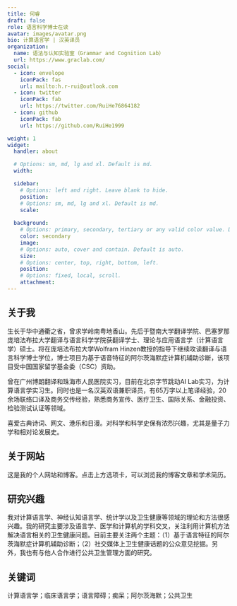 ```yaml
---
title: 何睿
draft: false
role: 语言科学博士在读
avatar: images/avatar.png
bio: 计算语言学 | 汉英译员
organization:
  name: 语法与认知实验室（Grammar and Cognition Lab）
  url: https://www.graclab.com/
social:
  - icon: envelope
    iconPack: fas
    url: mailto:h.r-rui@outlook.com
  - icon: twitter
    iconPack: fab
    url: https://twitter.com/RuiHe76864182
  - icon: github
    iconPack: fab
    url: https://github.com/RuiHe1999

weight: 1
widget:
  handler: about

  # Options: sm, md, lg and xl. Default is md.
  width:

  sidebar:
    # Options: left and right. Leave blank to hide.
    position:
    # Options: sm, md, lg and xl. Default is md.
    scale:
  
  background:
    # Options: primary, secondary, tertiary or any valid color value. Default is primary.
    color: secondary
    image:
    # Options: auto, cover and contain. Default is auto.
    size:
    # Options: center, top, right, bottom, left.
    position:
    # Options: fixed, local, scroll.
    attachment: 
---
```


## 关于我

生长于华中通衢之省，曾求学岭南粤地香山。先后于暨南大学翻译学院、巴塞罗那庞培法布拉大学翻译与语言科学学院获翻译学士、理论与应用语言学（计算语言学）硕士。将在庞培法布拉大学Wolfram Hinzen教授的指导下继续攻读翻译与语言科学博士学位，博士项目为基于语音特征的阿尔茨海默症计算机辅助诊断，该项目受中国国家留学基金委（CSC）资助。

曾在广州博朗翻译和珠海市人民医院实习，目前在北京字节跳动AI Lab实习，为计算语言学实习生。同时也是一名汉英双语兼职译员，有65万字以上笔译经验，20余场联络口译及商务交传经验，熟悉商务宣传、医疗卫生、国际关系、金融投资、检验测试认证等领域。

喜爱古典诗词、网文、港乐和日漫。对科学和科学史保有浓烈兴趣，尤其是量子力学和相对论发展史。

## 关于网站

这是我的个人网站和博客。点击上方选项卡，可以浏览我的博客文章和学术简历。

## 研究兴趣

我对计算语言学、神经认知语言学、统计学以及卫生健康等领域的理论和方法很感兴趣。我的研究主要涉及语言学、医学和计算机的学科交叉，关注利用计算机方法解决语言相关的卫生健康问题。目前主要关注两个主题：（1）基于语言特征的阿尔茨海默症计算机辅助诊断；（2）社交媒体上卫生健康话题的公众意见挖掘。另外，我也有与他人合作进行公共卫生管理方面的研究。

## 关键词
计算语言学；临床语言学；语言障碍；痴呆；阿尔茨海默；公共卫生
